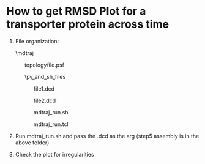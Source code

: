 # How to get RMSD Plot for a transporter protein across time
1. File organization:

    \mdtraj
      
    &nbsp;&nbsp;&nbsp;&nbsp;&nbsp;&nbsp;topologyfile.psf
      
    &nbsp;&nbsp;&nbsp;&nbsp;&nbsp;&nbsp;\py_and_sh_files
      
    &nbsp;&nbsp;&nbsp;&nbsp;&nbsp;&nbsp;&nbsp;&nbsp;&nbsp;&nbsp;&nbsp;&nbsp;file1.dcd

	&nbsp;&nbsp;&nbsp;&nbsp;&nbsp;&nbsp;&nbsp;&nbsp;&nbsp;&nbsp;&nbsp;&nbsp;file2.dcd

	&nbsp;&nbsp;&nbsp;&nbsp;&nbsp;&nbsp;&nbsp;&nbsp;&nbsp;&nbsp;&nbsp;&nbsp;mdtraj_run.sh
            
   &nbsp;&nbsp;&nbsp;&nbsp;&nbsp;&nbsp;&nbsp;&nbsp;&nbsp;&nbsp;&nbsp;&nbsp;mdtraj_run.tcl

2. Run mdtraj_run.sh and pass the .dcd as the arg (step5 assembly is in the above folder)

3. Check the plot for irregularities
